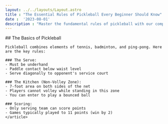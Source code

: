 ```yaml
---
layout: ../../layouts/Layout.astro
title : "The Essential Rules of Pickleball Every Beginner Should Know"
date :  '2023-08-01'
description : "Master the fundamental rules of pickleball with our comprehensive guide for new players. Learn about scoring, serving, and the kitchen zone."
---
```

<layout title="Every" >
  <article class="prose max-w-2xl mx-auto">
    ## The Basics of Pickleball

    Pickleball combines elements of tennis, badminton, and ping-pong. Here are the key rules:

    ### The Serve:
    - Must be underhand
    - Paddle contact below waist level
    - Serve diagonally to opponent's service court

    ### The Kitchen (Non-Volley Zone):
    - 7-foot area on both sides of the net
    - Players cannot volley while standing in this zone
    - You can enter to play a bounced ball

    ### Scoring:
    - Only serving team can score points
    - Games typically played to 11 points (win by 2)
    </article>
  <layout>